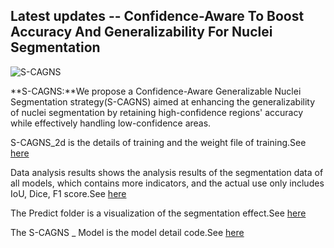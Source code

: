 ## Latest updates -- Confidence-Aware To Boost Accuracy And Generalizability For Nuclei Segmentation

![S-CAGNS](https://github.com/user-attachments/assets/a39e9b74-de7c-4adb-b572-34a2a29a6acb)

**S-CAGNS:**We propose a Confidence-Aware Generalizable Nuclei Segmentation strategy(S-CAGNS) aimed at enhancing the generalizability of nuclei segmentation by retaining high-confidence regions' accuracy while effectively handling low-confidence areas.

S-CAGNS_2d is the details of training and the weight file of training.See [here](https://zenodo.org/records/14091623) 

Data analysis results shows the analysis results of the segmentation data of all models, which contains more indicators, and the actual use only includes IoU, Dice, F1 score.See [here](https://zenodo.org/records/14091623) 

The Predict folder is a visualization of the segmentation effect.See [here](https://zenodo.org/records/14091623) 

The S-CAGNS _ Model is the model detail code.See [here](https://zenodo.org/records/14091623) 
